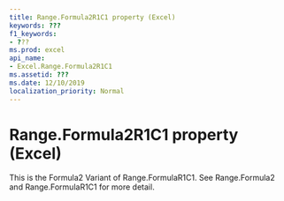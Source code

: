 ```yaml
---
title: Range.Formula2R1C1 property (Excel)
keywords: ???
f1_keywords:
- ???
ms.prod: excel
api_name:
- Excel.Range.Formula2R1C1
ms.assetid: ???
ms.date: 12/10/2019
localization_priority: Normal
---
```



# Range.Formula2R1C1 property (Excel)

This is the Formula2 Variant of Range.FormulaR1C1. See Range.Formula2 and Range.FormulaR1C1 for more detail.

